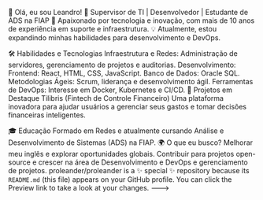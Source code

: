 👋 Olá, eu sou Leandro!
🎯 Supervisor de  TI | Desenvolvedor | Estudante de ADS na FIAP
💼 Apaixonado por tecnologia e inovação, com mais de 10 anos de experiência em suporte e infraestrutura.
💡 Atualmente, estou expandindo minhas habilidades para desenvolvimento e DevOps.

🛠️ Habilidades e Tecnologias
Infraestrutura e Redes: Administração de servidores, gerenciamento de projetos e auditorias.
Desenvolvimento:
Frontend: React, HTML, CSS, JavaScript.
Banco de Dados: Oracle SQL.
Metodologias Ágeis: Scrum, liderança e desenvolvimento ágil.
Ferramentas de DevOps: Interesse em Docker, Kubernetes e CI/CD.
🌟 Projetos em Destaque
Tilibris (Fintech de Controle Financeiro)
Uma plataforma inovadora para ajudar usuários a gerenciar seus gastos e tomar decisões financeiras inteligentes.

🎓 Educação
Formado em Redes e atualmente cursando Análise e Desenvolvimento de Sistemas (ADS) na FIAP.
🌍 O que eu busco?
Melhorar meu inglês e explorar oportunidades globais.
Contribuir para projetos open-source e crescer na área de Desenvolvimento e DevOps e gerenciamento de projetos.
proleander/proleander is a ✨ special ✨ repository because its `README.md` (this file) appears on your GitHub profile.
You can click the Preview link to take a look at your changes.
--->
